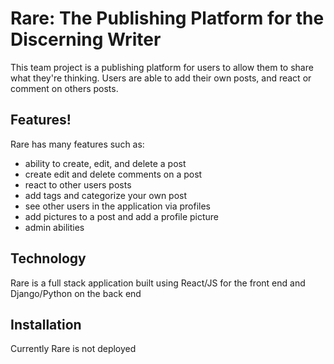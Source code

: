 # Rare: The Publishing Platform for the Discerning Writer
This team project is a publishing platform for users to allow them to share what they're thinking. Users are able to add their own posts, and react or comment on others posts.

## Features!

Rare has many features such as:

- ability to create, edit, and delete a post
- create edit and delete comments on a post
- react to other users posts
- add tags and categorize your own post
- see other users in the application via profiles
- add pictures to a post and add a profile picture
- admin abilities 


## Technology
Rare is a full stack application built using React/JS for the front end and Django/Python on the back end

## Installation

Currently Rare is not deployed



